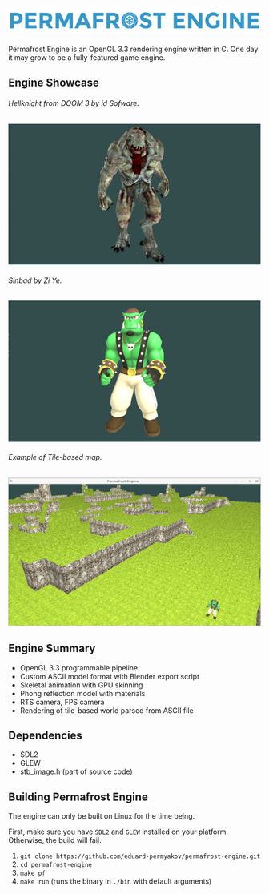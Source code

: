 ## ![Logo](docs/images/logo.png) ##

Permafrost Engine is an OpenGL 3.3 rendering engine written in C. One day it may
grow to be a fully-featured game engine.

## Engine Showcase ##

###### Hellknight from DOOM 3 by id Sofware. ######
![Hellknight](docs/images/hellknight.gif)
###### Sinbad by Zi Ye. ######
![Sinbad](docs/images/sinbad.gif)
###### Example of Tile-based map. ######
![Terrain](docs/images/terrain.png)

## Engine Summary ##

* OpenGL 3.3 programmable pipeline
* Custom ASCII model format with Blender export script
* Skeletal animation with GPU skinning
* Phong reflection model with materials
* RTS camera, FPS camera
* Rendering of tile-based world parsed from ASCII file

## Dependencies ##

* SDL2
* GLEW
* stb_image.h (part of source code)

## Building Permafrost Engine ##

The engine can only be built on Linux for the time being.

First, make sure you have `SDL2` and `GLEW` installed on your platform. Otherwise, 
the build will fail.

1. `git clone https://github.com/eduard-permyakov/permafrost-engine.git`
2. `cd permafrost-engine`
3. `make pf`
4. `make run` (runs the binary in `./bin` with default arguments)

